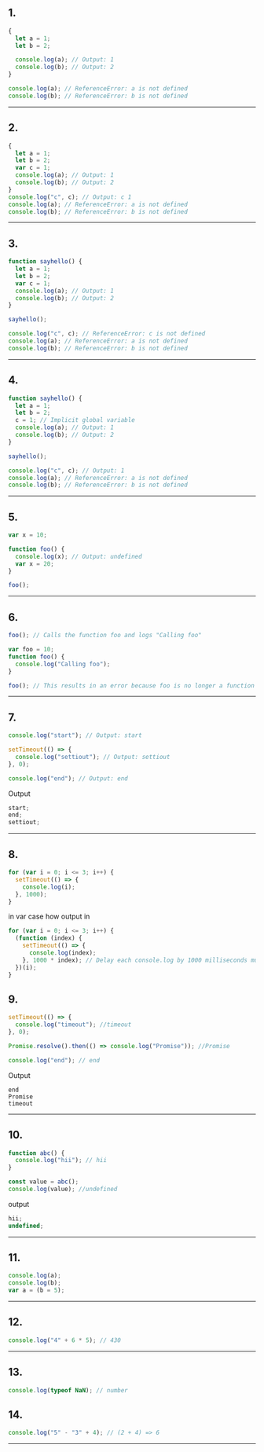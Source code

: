 <h2>1.</h2>

```js
{
  let a = 1;
  let b = 2;

  console.log(a); // Output: 1
  console.log(b); // Output: 2
}

console.log(a); // ReferenceError: a is not defined
console.log(b); // ReferenceError: b is not defined
```

---

<h2>2.</h2>

```js
{
  let a = 1;
  let b = 2;
  var c = 1;
  console.log(a); // Output: 1
  console.log(b); // Output: 2
}
console.log("c", c); // Output: c 1
console.log(a); // ReferenceError: a is not defined
console.log(b); // ReferenceError: b is not defined
```

---

<h2>3.</h2>

```js
function sayhello() {
  let a = 1;
  let b = 2;
  var c = 1;
  console.log(a); // Output: 1
  console.log(b); // Output: 2
}

sayhello();

console.log("c", c); // ReferenceError: c is not defined
console.log(a); // ReferenceError: a is not defined
console.log(b); // ReferenceError: b is not defined
```

---

<h2>4.</h2>

```js
function sayhello() {
  let a = 1;
  let b = 2;
  c = 1; // Implicit global variable
  console.log(a); // Output: 1
  console.log(b); // Output: 2
}

sayhello();

console.log("c", c); // Output: 1
console.log(a); // ReferenceError: a is not defined
console.log(b); // ReferenceError: b is not defined
```

---

<h2>5.</h2>

```js
var x = 10;

function foo() {
  console.log(x); // Output: undefined
  var x = 20;
}

foo();
```

---

<h2>6.</h2>

```js
foo(); // Calls the function foo and logs "Calling foo"

var foo = 10;
function foo() {
  console.log("Calling foo");
}

foo(); // This results in an error because foo is no longer a function
```

---

<h2>7.</h2>

```js
console.log("start"); // Output: start

setTimeout(() => {
  console.log("settiout"); // Output: settiout
}, 0);

console.log("end"); // Output: end
```

Output

```js
start;
end;
settiout;
```

---

<h2>8.</h2>

```js
for (var i = 0; i <= 3; i++) {
  setTimeout(() => {
    console.log(i);
  }, 1000);
}
```

in var case how output in

```js
for (var i = 0; i <= 3; i++) {
  (function (index) {
    setTimeout(() => {
      console.log(index);
    }, 1000 * index); // Delay each console.log by 1000 milliseconds multiplied by index
  })(i);
}
```

<h2>9. </h2>

```js
setTimeout(() => {
  console.log("timeout"); //timeout
}, 0);

Promise.resolve().then(() => console.log("Promise")); //Promise

console.log("end"); // end
```

Output

```
end
Promise
timeout

```

---

<h2>10.</h2>

```js
function abc() {
  console.log("hii"); // hii
}

const value = abc();
console.log(value); //undefined
```

output

```js
hii;
undefined;
```

---

<h2>11.</h2>

```js
console.log(a);
console.log(b);
var a = (b = 5);
```

---

<h2>12.</h2>

```js
console.log("4" + 6 * 5); // 430
```

---

<h2>13.</h2>

```js
console.log(typeof NaN); // number
```

<h2>14.</h2>

```js
console.log("5" - "3" + 4); // (2 + 4) => 6
```

---
